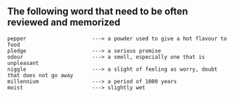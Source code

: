 ## The following word that need to be often reviewed and memorized 
```
pepper                     ---> a powder used to give a hot flavour to food
pledge                     ---> a serious promise
odour                      ---> a smell, especially one that is unpleasant
niggle                     ---> a slight of feeling as worry, doubt that does not go away
millennium                 ---> a period of 1000 years
moist                      ---> slightly wet
```
